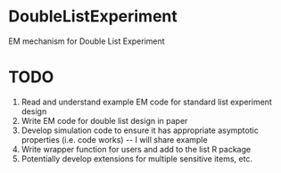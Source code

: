 # DoubleListExperiment
EM mechanism for Double List Experiment

# TODO
  1. Read and understand example EM code for standard list experiment design
  2. Write EM code for double list design in paper
  3. Develop simulation code to ensure it has appropriate asymptotic properties (i.e. code works) -- I will share example
  4. Write wrapper function for users and add to the list R package
  5. Potentially develop extensions for multiple sensitive items, etc.

